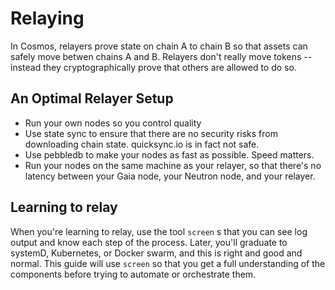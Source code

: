 # Relaying

In Cosmos, relayers prove state on chain A to chain B so that assets can safely move betwen chains A and B.  Relayers don't really move tokens -- instead they cryptographically prove that others are allowed to do so. 


## An Optimal Relayer Setup

* Run your own nodes so you control quality
* Use state sync to ensure that there are no security risks from downloading chain state. quicksync.io is in fact not safe.
* Use pebbledb to make your nodes as fast as possible.  Speed matters.
* Run your nodes on the same machine as your relayer, so that there's no latency between your Gaia node, your Neutron node, and your relayer.


## Learning to relay

When you're learning to relay, use the tool `screen` s that you can see log output and know each step of the process. Later, you'll graduate to systemD, Kubernetes, or Docker swarm, and this is right and good and normal.  This guide will use `screen` so that you get a full understanding of the components before trying to automate or orchestrate them. 


